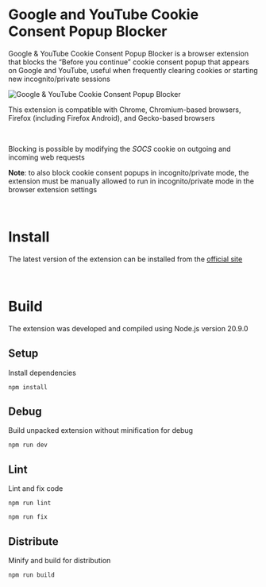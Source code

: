 # Google and YouTube Cookie Consent Popup Blocker

Google & YouTube Cookie Consent Popup Blocker is a browser extension that blocks the “Before you continue” cookie consent popup that appears on Google and YouTube, useful when frequently clearing cookies or starting new incognito/private sessions

![Google & YouTube Cookie Consent Popup Blocker](https://www.davg25.com/app/cookie-consent-popup-blocker/images/github/banner.png)

This extension is compatible with Chrome, Chromium-based browsers, Firefox (including Firefox Android), and Gecko-based browsers

<br>

Blocking is possible by modifying the *SOCS* cookie on outgoing and incoming web requests

**Note**: to also block cookie consent popups in incognito/private mode, the extension must be manually allowed to run in incognito/private mode in the browser extension settings

<br>

# Install

The latest version of the extension can be installed from the [official site](https://www.davg25.com?cookie-consent-popup-blocker!?ref=github-readme)

<br>

# Build

The extension was developed and compiled using Node.js version 20.9.0

## Setup
Install dependencies
```
npm install
```

## Debug
Build unpacked extension without minification for debug
```
npm run dev
```

## Lint
Lint and fix code
```
npm run lint
```
```
npm run fix
```

## Distribute
Minify and build for distribution
```
npm run build
```